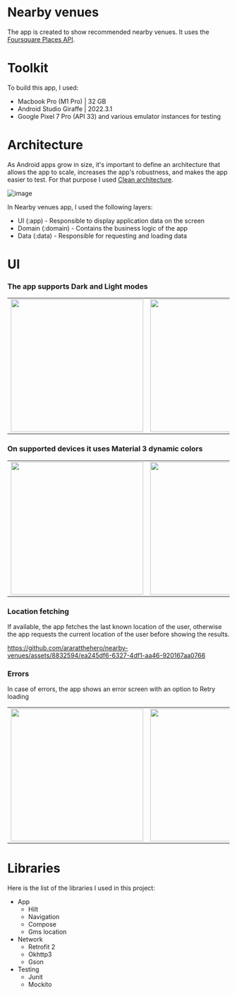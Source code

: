 # Nearby venues

The app is created to show recommended nearby venues. It uses the [Foursquare Places API](https://location.foursquare.com/developer/reference/places-api-overview). 

Toolkit
========
To build this app, I used:
* Macbook Pro (M1 Pro) | 32 GB
* Android Studio Giraffe | 2022.3.1
* Google Pixel 7 Pro (API 33) and various emulator instances for testing

Architecture
===========
As Android apps grow in size, it's important to define an architecture that allows the app to scale, increases the app's robustness, and makes the app easier to test. For that purpose I used [Clean architecture](https://blog.cleancoder.com/uncle-bob/2012/08/13/the-clean-architecture.html).

![image](https://github.com/araratthehero/nearby-venues/assets/8832594/e46fdc1f-5ca2-426c-94e3-bd9b389cbf84)

In Nearby venues app, I used the following layers:  
* UI (:app) - Responsible to display application data on the screen  
* Domain (:domain) - Contains the business logic of the app  
* Data (:data) - Responsible for requesting and loading data

UI
========
### The app supports Dark and Light modes

<center>
  <table>
    <tr>
      <td><img width="300" src="https://github.com/araratthehero/nearby-venues/assets/8832594/320e1ce5-9dd7-4f39-900f-0087f1a97249"></td>
      <td><img width="300" src="https://github.com/araratthehero/nearby-venues/assets/8832594/c06a2b0f-bbcc-4108-8537-7d762db725f3"></td>
    </tr>
  </table>
</center>

### On supported devices it uses Material 3 dynamic colors

<center>
  <table>
    <tr>
      <td><img width="300" src="https://github.com/araratthehero/nearby-venues/assets/8832594/4edc34f6-162e-44da-9d22-af1c77ac16e4"></td>
      <td><img width="300" src="https://github.com/araratthehero/nearby-venues/assets/8832594/090e8b93-455a-4ecc-94ba-e3d75d818e90"></td>
    </tr>
  </table>
</center>

### Location fetching

If available, the app fetches the last known location of the user, otherwise the app requests the current location of the user before showing the results.

https://github.com/araratthehero/nearby-venues/assets/8832594/ea245df6-6327-4df1-aa46-920167aa0766

### Errors

In case of errors, the app shows an error screen with an option to Retry loading

<center>
  <table>
    <tr>
      <td><img width="300" src="https://github.com/araratthehero/nearby-venues/assets/8832594/5e7354f1-6fe2-4759-8d88-702f754d5b9a"></td>
      <td><img width="300" src="https://github.com/araratthehero/nearby-venues/assets/8832594/80898935-a4ce-464e-814e-5112a8cc2262"></td>
      <td><img width="300" src="https://github.com/araratthehero/nearby-venues/assets/8832594/c6866690-874c-4a2a-b6b4-5849f0fca6d3"></td>
      <td><img width="300" src="https://github.com/araratthehero/nearby-venues/assets/8832594/2dbe1a9c-d141-452b-84f2-d42a77ed253c"></td>
    </tr>
  </table>
</center>

Libraries
============
Here is the list of the libraries I used in this project:
* App
  * Hilt
  * Navigation
  * Compose
  * Gms location
* Network
  * Retrofit 2
  * Okhttp3
  * Gson
* Testing
  * Junit
  * Mockito
